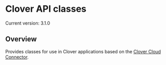# Clover API classes

<!---
!!NOTE!!  The following is automatically updated to reflect the npm version.
See the package.json postversion script, which maps to scripts/postversion.sh
Do not change this or the versioning may not reflect the npm version correctly.
--->
Current version: 3.1.0

## Overview

Provides classes for use in Clover applications based on the [Clover Cloud Connector](https://github.com/clover/remote-pay-cloud).
